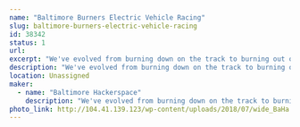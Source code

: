 ```yaml
---
name: "Baltimore Burners Electric Vehicle Racing"
slug: baltimore-burners-electric-vehicle-racing
id: 38342
status: 1
url: 
excerpt: "We've evolved from burning down on the track to burning out on the track! Along the way we've built art cars, fun cars, fast cars, and the legendary TrainRex. Stay tuned for our next wacky adventure!"
description: "We've evolved from burning down on the track to burning out on the track! Along the way we've built art cars, fun cars, fast cars, and the legendary TrainRex. Stay tuned for our next wacky adventure!"
location: Unassigned
maker:
  - name: "Baltimore Hackerspace"
    description: "We've evolved from burning down on the track to burning out on the track! Along the way we've built art cars, fun cars, fast cars, and the legendary TrainRex. Stay tuned for our next wacky adventure!"
photo_link: http://104.41.139.123/wp-content/uploads/2018/07/wide_BaHa.png
---
```

